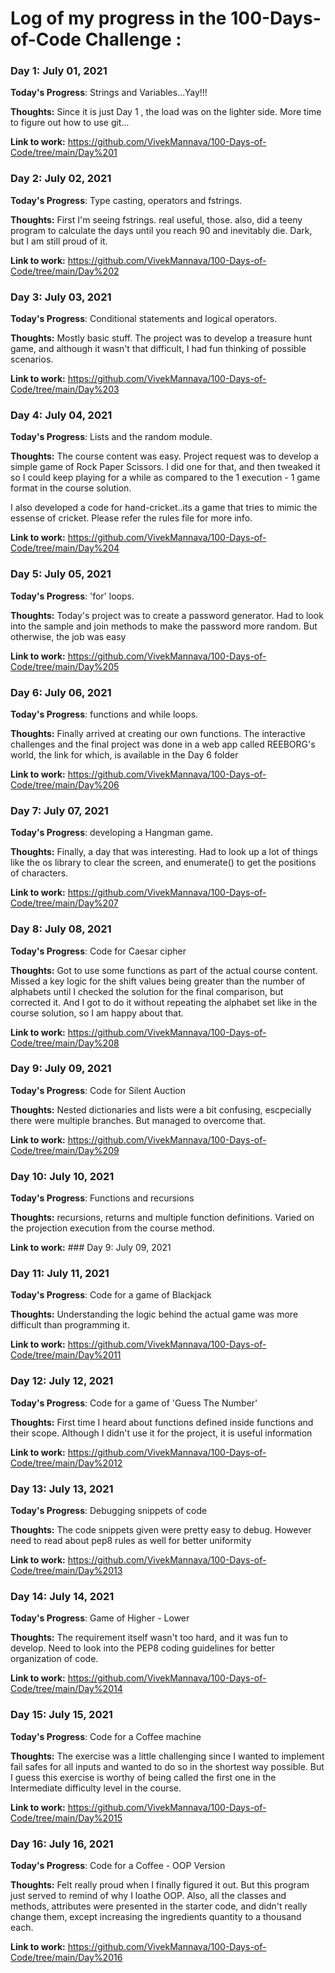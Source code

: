 # Log of my progress in the 100-Days-of-Code Challenge : 

### Day 1: July 01, 2021

**Today's Progress**: Strings and Variables...Yay!!!

**Thoughts:** Since it is just Day 1 , the load was on the lighter side. More time to figure out how to use git...

**Link to work:** https://github.com/VivekMannava/100-Days-of-Code/tree/main/Day%201


### Day 2: July 02, 2021

**Today's Progress**: Type casting, operators and fstrings. 

**Thoughts:** First I'm seeing fstrings. real useful, those. also, did a teeny program to calculate the days until you reach 90 and inevitably die. Dark, but I am still proud of it.

**Link to work:** https://github.com/VivekMannava/100-Days-of-Code/tree/main/Day%202


### Day 3: July 03, 2021

**Today's Progress**: Conditional statements and logical operators.  

**Thoughts:** Mostly basic stuff. The project was to develop a treasure hunt game, and although it wasn't that difficult, I had fun thinking of possible scenarios. 

**Link to work:** https://github.com/VivekMannava/100-Days-of-Code/tree/main/Day%203


### Day 4: July 04, 2021

**Today's Progress**: Lists and the random module.  

**Thoughts:** The course content was easy. Project request was to develop a simple game of Rock Paper Scissors. I did one for that, and then tweaked it so I could keep playing for a while as compared to the 1 execution - 1 game format in the course solution. 

I also developed a code for hand-cricket..its a game that tries to mimic the essense of cricket. Please refer the rules file for more info. 

**Link to work:** https://github.com/VivekMannava/100-Days-of-Code/tree/main/Day%204


### Day 5: July 05, 2021

**Today's Progress**: 'for' loops.  

**Thoughts:** Today's project was to create a password generator. Had to look into the sample and join methods to make the password more random. But otherwise, the job was easy

**Link to work:** https://github.com/VivekMannava/100-Days-of-Code/tree/main/Day%205


### Day 6: July 06, 2021

**Today's Progress**: functions and while loops.  

**Thoughts:** Finally arrived at creating our own functions. The interactive challenges and the final project was done in a web app called REEBORG's world, the link for which, is available in the Day 6 folder

**Link to work:** https://github.com/VivekMannava/100-Days-of-Code/tree/main/Day%206


### Day 7: July 07, 2021

**Today's Progress**: developing a Hangman game.  

**Thoughts:** Finally, a day that was interesting. Had to look up a lot of things like the os library to clear the screen, and enumerate() to get the positions of characters. 

**Link to work:** https://github.com/VivekMannava/100-Days-of-Code/tree/main/Day%207


### Day 8: July 08, 2021

**Today's Progress**: Code for Caesar cipher

**Thoughts:** Got to use some functions as part of the actual course content. Missed a key logic for the shift values being greater than the number of alphabets until I checked the solution for the final comparison, but corrected it. And I got to do it without repeating the alphabet set like in the course solution, so I am happy about that. 

**Link to work:** https://github.com/VivekMannava/100-Days-of-Code/tree/main/Day%208


### Day 9: July 09, 2021

**Today's Progress**: Code for Silent Auction

**Thoughts:** Nested dictionaries and lists were a bit confusing, escpecially there were multiple branches. But managed to overcome that. 

**Link to work:** https://github.com/VivekMannava/100-Days-of-Code/tree/main/Day%209


### Day 10: July 10, 2021

**Today's Progress**: Functions and recursions

**Thoughts:** recursions, returns and multiple function definitions. Varied on the projection execution from the course method.  

**Link to work:** ### Day 9: July 09, 2021


### Day 11: July 11, 2021

**Today's Progress**: Code for a game of Blackjack

**Thoughts:** Understanding the logic behind the actual game was more difficult than programming it. 

**Link to work:** https://github.com/VivekMannava/100-Days-of-Code/tree/main/Day%2011


### Day 12: July 12, 2021

**Today's Progress**: Code for a game of 'Guess The Number'

**Thoughts:** First time I heard about functions defined inside functions and their scope. Although I didn't use it for the project, it is useful information

**Link to work:** https://github.com/VivekMannava/100-Days-of-Code/tree/main/Day%2012


### Day 13: July 13, 2021

**Today's Progress**: Debugging snippets of code 

**Thoughts:** The code snippets given were pretty easy to debug. However need to read about pep8 rules as well for better uniformity

**Link to work:** https://github.com/VivekMannava/100-Days-of-Code/tree/main/Day%2013


### Day 14: July 14, 2021

**Today's Progress**: Game of Higher - Lower 

**Thoughts:** The requirement itself wasn't too hard, and it was fun to develop. Need to look into the PEP8 coding guidelines for better organization of code.

**Link to work:** https://github.com/VivekMannava/100-Days-of-Code/tree/main/Day%2014


### Day 15: July 15, 2021

**Today's Progress**: Code for a Coffee machine

**Thoughts:** The exercise was a little challenging since I wanted to implement fail safes for all inputs and wanted to do so in the shortest way possible. But I guess this exercise is worthy of being called the first one in the Intermediate difficulty level in the course. 

**Link to work:** https://github.com/VivekMannava/100-Days-of-Code/tree/main/Day%2015


### Day 16: July 16, 2021

**Today's Progress**: Code for a Coffee  - OOP Version

**Thoughts:** Felt really proud when I finally figured it out. But this program just served to remind of why I loathe OOP. Also, all the classes and methods, attributes were presented in the starter code, and didn't really change them, except increasing the ingredients quantity to a thousand each. 

**Link to work:** https://github.com/VivekMannava/100-Days-of-Code/tree/main/Day%2016